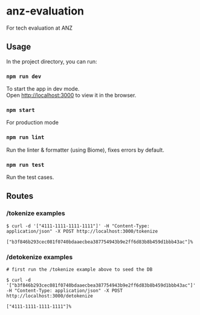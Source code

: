 # anz-evaluation
For tech evaluation at ANZ

## Usage

In the project directory, you can run:

### `npm run dev`

To start the app in dev mode.\
Open [http://localhost:3000](http://localhost:3000) to view it in the browser.

### `npm start`

For production mode

### `npm run lint`

Run the linter & formatter (using Biome), fixes errors by default.

### `npm run test`

Run the test cases.

## Routes

### /tokenize examples
```
$ curl -d '["4111-1111-1111-1111"]' -H "Content-Type: application/json" -X POST http://localhost:3000/tokenize

["b3f846b293cec081f0740bdaaecbea387754943b9e2ff6d83b8b459d1bbb43ac"]%     
```

### /detokenize examples
```
# first run the /tokenize example above to seed the DB

$ curl -d '["b3f846b293cec081f0740bdaaecbea387754943b9e2ff6d83b8b459d1bbb43ac"]' -H "Content-Type: application/json" -X POST http://localhost:3000/detokenize

["4111-1111-1111-1111"]%     
```
